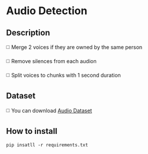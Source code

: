 # Audio Detection

## Description

◻️ Merge 2 voices if they are owned by the same person

◻️ Remove silences from each audion

◻️ Split voices to chunks with 1 second duration

## Dataset 

◻️ You can download [Audio Dataset](https://drive.google.com/drive/u/0/folders/1i_joizd2tZ_8ddLwn8SewKDgfwL62qa2) 

## How to install
```
pip insatll -r requirements.txt
```


